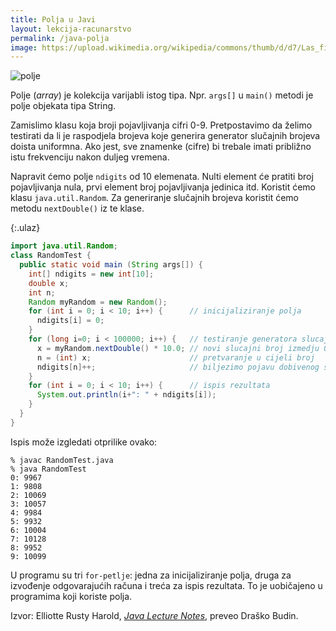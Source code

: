 ```yaml
---
title: Polja u Javi
layout: lekcija-racunarstvo
permalink: /java-polja
image: https://upload.wikimedia.org/wikipedia/commons/thumb/d/d7/Las_filas_003.jpg/640px-Las_filas_003.jpg
---
```


![polje]({{page.image}})

Polje (*array*) je kolekcija varijabli istog tipa. Npr. `args[]` u `main()` metodi je polje objekata tipa String.

Zamislimo klasu koja broji pojavljivanja cifri 0-9. Pretpostavimo da želimo testirati da li je raspodjela brojeva koje generira generator slučajnih brojeva doista uniformna. Ako jest, sve znamenke (cifre) bi trebale imati približno istu frekvenciju nakon duljeg vremena.

Napravit ćemo polje `ndigits` od 10 elemenata. Nulti element će pratiti broj pojavljivanja nula, prvi element broj pojavljivanja jedinica itd. Koristit ćemo klasu `java.util.Random`. Za generiranje slučajnih brojeva koristit ćemo metodu `nextDouble()` iz te klase.

{:.ulaz}
```java
import java.util.Random;
class RandomTest {
  public static void main (String args[]) {
    int[] ndigits = new int[10];
    double x;
    int n;
    Random myRandom = new Random();
    for (int i = 0; i < 10; i++) {      // inicijaliziranje polja
      ndigits[i] = 0;
    }
    for (long i=0; i < 100000; i++) {   // testiranje generatora slucajnih brojeva
      x = myRandom.nextDouble() * 10.0; // novi slucajni broj izmedju 0 i 9
      n = (int) x;                      // pretvaranje u cijeli broj
      ndigits[n]++;                     // biljezimo pojavu dobivenog slucajnog broja
    }
    for (int i = 0; i < 10; i++) {      // ispis rezultata
      System.out.println(i+": " + ndigits[i]);
    }
  }
}
```

Ispis može izgledati otprilike ovako:
```
% javac RandomTest.java
% java RandomTest
0: 9967
1: 9808
2: 10069
3: 10057
4: 9984
5: 9932
6: 10004
7: 10128
8: 9952
9: 10099
```

U programu su tri `for-petlje`: jedna za inicijaliziranje polja, druga za izvođenje odgovarajućih računa i treća za ispis rezultata. To je uobičajeno u programima koji koriste polja.


Izvor: Elliotte Rusty Harold, *[Java Lecture Notes](//www.cafeaulait.org/course/index.html)*, preveo Draško Budin.
